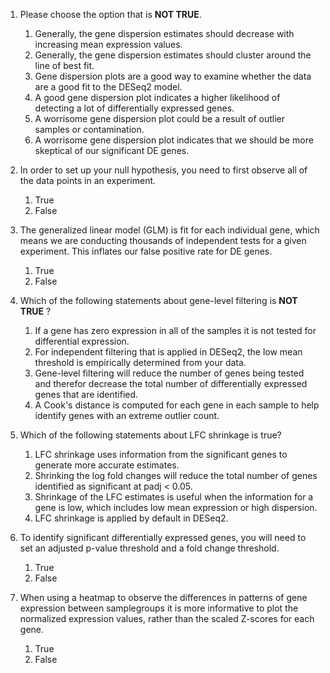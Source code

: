1. Please choose the option that is **NOT TRUE**.

	1. Generally, the gene dispersion estimates should decrease with increasing mean expression values.
	1. Generally, the gene dispersion estimates should cluster around the line of best fit.
	1. Gene dispersion plots are a good way to examine whether the data are a good fit to the DESeq2 model.
	1. A good gene dispersion plot indicates a higher likelihood of detecting a lot of differentially expressed genes.
	1. A worrisome gene dispersion plot could be a result of outlier samples or contamination.
	1. A worrisome gene dispersion plot indicates that we should be more skeptical of our significant DE genes.

2. In order to set up your null hypothesis, you need to first observe all of the data points in an experiment.

	1. True
	1. False

3. The generalized linear model (GLM) is fit for each individual gene, which means we are conducting thousands of independent tests for a given experiment. This inflates our false positive rate for DE genes.

	1. True
	1. False

4. Which of the following statements about gene-level filtering is **NOT TRUE** ?

	1. If a gene has zero expression in all of the samples it is not tested for differential expression.
	1. For independent filtering that is applied in DESeq2, the low mean threshold is empirically determined from your data.
	1. Gene-level filtering will reduce the number of genes being tested and therefor decrease the total number of differentially expressed genes that are identified.
	1. A Cook's distance is computed for each gene in each sample to help identify genes with an extreme outlier count.

5. Which of the following statements about LFC shrinkage is true?

	1. LFC shrinkage uses information from the significant genes to generate more accurate estimates.
	1. Shrinking the log fold changes will reduce the total number of genes identified as significant at padj < 0.05.
	1. Shrinkage of the LFC estimates is useful when the information for a gene is low, which includes low mean expression or high dispersion.
	1. LFC shrinkage is applied by default in DESeq2. 


6. To identify significant differentially expressed genes, you will need to set an adjusted p-value threshold and a fold change threshold. 

	1. True
	1. False
	
7. When using a heatmap to observe the differences in patterns of gene expression between samplegroups it is more informative to plot the normalized expression values, rather than the scaled Z-scores for each gene.

	1. True
	1. False

